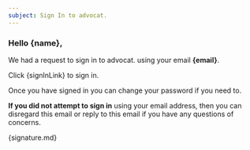 ```yaml
---
subject: Sign In to advocat.
---
```


### Hello {name},

We had a request to sign in to advocat. using your email **{email}**.

Click {signInLink} to sign in.

Once you have signed in you can change your password if you need to.

**If you did not attempt to sign in** using your email address, then you can disregard this email or reply to this email if you have any questions of concerns.

{signature.md}